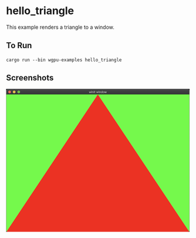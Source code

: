 # hello_triangle

This example renders a triangle to a window.

## To Run

```
cargo run --bin wgpu-examples hello_triangle
```

## Screenshots

![Triangle window](./screenshot.png)
